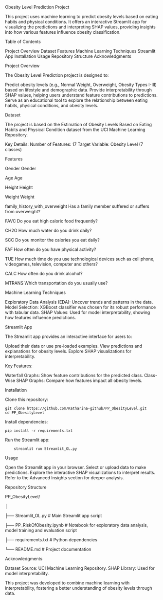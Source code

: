 Obesity Level Prediction Project

This project uses machine learning to predict obesity levels based on eating habits and physical conditions. It offers an interactive Streamlit app for visualizing the predictions and interpreting SHAP values, providing insights into how various features influence obesity classification.

Table of Contents

Project Overview
Dataset
Features
Machine Learning Techniques
Streamlit App
Installation
Usage
Repository Structure
Acknowledgments

Project Overview

The Obesity Level Prediction project is designed to:

Predict obesity levels (e.g., Normal Weight, Overweight, Obesity Types I-III) based on lifestyle and demographic data.
Provide interpretability through SHAP values, helping users understand feature contributions to predictions.
Serve as an educational tool to explore the relationship between eating habits, physical conditions, and obesity levels.

Dataset

The project is based on the Estimation of Obesity Levels Based on Eating Habits and Physical Condition dataset from the UCI Machine Learning Repository.

Key Details:
Number of Features: 17
Target Variable: Obesity Level (7 classes)

Features

Gender	                        Gender

Age                         	Age

Height	                        Height

Weight	                        Weight

family_history_with_overweight	Has a family member suffered or suffers from overweight?

FAVC	                        Do you eat high caloric food frequently?

CH2O	                        How much water do you drink daily?

SCC	                            Do you monitor the calories you eat daily?

FAF	                            How often do you have physical activity?

TUE                          	How much time do you use technological devices such as cell phone, videogames, television, computer and others?

CALC	                        How often do you drink alcohol?

MTRANS	                        Which transportation do you usually use?

Machine Learning Techniques

Exploratory Data Analysis (EDA): Uncover trends and patterns in the data.
Model Selection: XGBoost classifier was chosen for its robust performance with tabular data.
SHAP Values: Used for model interpretability, showing how features influence predictions.

Streamlit App

The Streamlit app provides an interactive interface for users to:

Upload their data or use pre-loaded examples.
View predictions and explanations for obesity levels.
Explore SHAP visualizations for interpretability.

Key Features:

Waterfall Graphs: Show feature contributions for the predicted class.
Class-Wise SHAP Graphs: Compare how features impact all obesity levels.

Installation

Clone this repository:

    git clone https://github.com/Katharina-github/PP_ObesityLevel.git
    cd PP_ObesityLevel

Install dependencies:

    pip install -r requirements.txt

Run the Streamlit app:

        streamlit run Streamlit_OL.py

Usage

Open the Streamlit app in your browser.
Select or upload data to make predictions.
Explore the interactive SHAP visualizations to interpret results.
Refer to the Advanced Insights section for deeper analysis.

Repository Structure

PP_ObesityLevel/

│

├── Streamlit_OL.py         # Main Streamlit app script

├── PP_RiskOfObesity.ipynb  # Notebook for exploratory data analysis, model training and evaluation script

├── requirements.txt        # Python dependencies

└── README.md               # Project documentation


Acknowledgments

Dataset Source: UCI Machine Learning Repository.
SHAP Library: Used for model interpretability.

This project was developed to combine machine learning with interpretability, fostering a better understanding of obesity levels through data.

